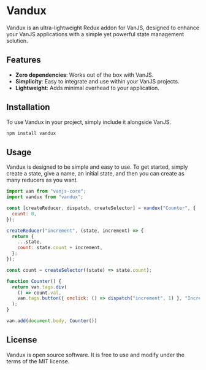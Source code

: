 # Vandux

Vandux is an ultra-lightweight Redux addon for VanJS, designed to enhance your VanJS applications with a simple yet powerful state management solution.

## Features

- **Zero dependencies**: Works out of the box with VanJS.
- **Simplicity**: Easy to integrate and use within your VanJS projects.
- **Lightweight**: Adds minimal overhead to your application.

## Installation

To use Vandux in your project, simply include it alongside VanJS.

```bash
npm install vandux
```

## Usage

Vandux is designed to be simple and easy to use. To get started, simply create a state, give a name, an initial state, and then you can create as many reducers as you want.

```js
import van from "vanjs-core";
import vandux from "vandux";

const [createReducer, dispatch, createSelector] = vandux("Counter", {
  count: 0,
});

createReducer("increment", (state, increment) => {
  return {
    ...state,
    count: state.count + increment,
  };
});

const count = createSelector((state) => state.count);

function Counter() {
  return van.tags.div(
    () => count.val,
    van.tags.button({ onclick: () => dispatch("increment", 1) }, "Increment"),
  );
}

van.add(document.body, Counter())

```

## License

Vandux is open source software. It is free to use and modify under the terms of the MIT license.
